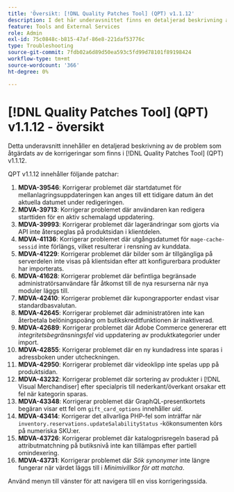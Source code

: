 ```yaml
---
title: 'Översikt: [!DNL Quality Patches Tool] (QPT) v1.1.12'
description: I det här underavsnittet finns en detaljerad beskrivning av de problem som åtgärdats av de korrigeringar som finns i  [!DNL Quality Patches Tool] (QPT) v1.1.12.
feature: Tools and External Services
role: Admin
exl-id: 75c0848c-b815-47af-86e8-221daf53776c
type: Troubleshooting
source-git-commit: 7fdb02a6d89d50ea593c5fd99d78101f89198424
workflow-type: tm+mt
source-wordcount: '366'
ht-degree: 0%

---
```


# [!DNL Quality Patches Tool] (QPT) v1.1.12 - översikt

Detta underavsnitt innehåller en detaljerad beskrivning av de problem som åtgärdats av de korrigeringar som finns i [!DNL Quality Patches Tool] (QPT) v1.1.12.

QPT v1.1.12 innehåller följande patchar:

1. **MDVA-39546**: Korrigerar problemet där startdatumet för mellanlagringsuppdateringen kan anges till ett tidigare datum än det aktuella datumet under redigeringen.
1. **MDVA-39713**: Korrigerar problemet där användaren kan redigera starttiden för en aktiv schemalagd uppdatering.
1. **MDVA-39993**: Korrigerar problemet där lagerändringar som gjorts via API inte återspeglas på produktsidan i klientdelen.
1. **MDVA-41136**: Korrigerar problemet där utgångsdatumet för `mage-cache-sessid` inte förlängs, vilket resulterar i rensning av kunddata.
1. **MDVA-41229**: Korrigerar problemet där bilder som är tillgängliga på serverdelen inte visas på klientsidan efter att konfigurerbara produkter har importerats.
1. **MDVA-41628**: Korrigerar problemet där befintliga begränsade administratörsanvändare får åtkomst till de nya resurserna när nya moduler läggs till.
1. **MDVA-42410**: Korrigerar problemet där kupongrapporter endast visar standardbasvalutan.
1. **MDVA-42645**: Korrigerar problemet där administratören inte kan återbetala belöningspoäng om butikskreditfunktionen är inaktiverad.
1. **MDVA-42689**: Korrigerar problemet där Adobe Commerce genererar ett *integritetsbegränsningsfel* vid uppdatering av produktkategorier under import.
1. **MDVA-42855**: Korrigerar problemet där en ny kundadress inte sparas i adressboken under utcheckningen.
1. **MDVA-42950**: Korrigerar problemet där videoklipp inte spelas upp på produktsidan.
1. **MDVA-43232**: Korrigerar problemet där sortering av produkter i [!DNL Visual Merchandiser] efter specialpris till nederkant/överkant orsakar ett fel när kategorin sparas.
1. **MDVA-43348**: Korrigerar problemet där GraphQL-presentkortets begäran visar ett fel om `gift_card_options` innehåller *uid*.
1. **MDVA-43414**: Korrigerar det allvarliga PHP-fel som inträffar när `inventory.reservations.updateSalabilityStatus` -kökonsumenten körs på numeriska SKU:er.
1. **MDVA-43726**: Korrigerar problemet där katalogprisregeln baserad på attributmatchning på butiksnivå inte kan tillämpas efter partiell omindexering.
1. **MDVA-43731**: Korrigerar problemet där *Sök synonymer* inte längre fungerar när värdet läggs till i *Minimivillkor för att matcha*.

Använd menyn till vänster för att navigera till en viss korrigeringssida.
